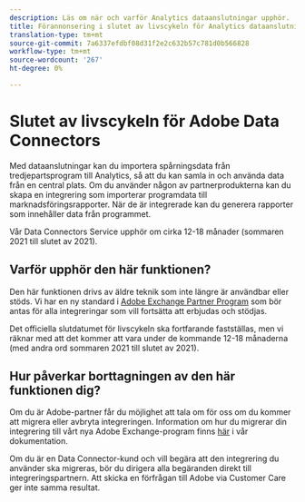 ```yaml
---
description: Läs om när och varför Analytics dataanslutningar upphör.
title: Förannonsering i slutet av livscykeln för Analytics dataanslutningar
translation-type: tm+mt
source-git-commit: 7a6337efdbf08d31f2e2c632b57c781d0b566828
workflow-type: tm+mt
source-wordcount: '267'
ht-degree: 0%

---
```



# Slutet av livscykeln för Adobe Data Connectors

Med dataanslutningar kan du importera spårningsdata från tredjepartsprogram till Analytics, så att du kan samla in och använda data från en central plats. Om du använder någon av partnerprodukterna kan du skapa en integrering som importerar programdata till marknadsföringsrapporter. När de är integrerade kan du generera rapporter som innehåller data från programmet.

Vår Data Connectors Service upphör om cirka 12-18 månader (sommaren 2021 till slutet av 2021).

## Varför upphör den här funktionen?

Den här funktionen drivs av äldre teknik som inte längre är användbar eller stöds. Vi har en ny standard i [Adobe Exchange Partner Program](https://partners.adobe.com/exchangeprogram/experiencecloud) som bör antas för alla integreringar som vill fortsätta att erbjudas och stödjas.

Det officiella slutdatumet för livscykeln ska fortfarande fastställas, men vi räknar med att det kommer att vara under de kommande 12-18 månaderna (med andra ord sommaren 2021 till slutet av 2021).

## Hur påverkar borttagningen av den här funktionen dig?

Om du är Adobe-partner får du möjlighet att tala om för oss om du kommer att migrera eller avbryta integreringen. Information om hur du migrerar din integrering till vårt nya Adobe Exchange-program finns [här](https://adobeexchangeec.zendesk.com/hc/en-us/articles/360003867071-Adobe-Analytics-Integration-Tools) i vår dokumentation.

Om du är en Data Connector-kund och vill begära att den integrering du använder ska migreras, bör du dirigera alla begäranden direkt till integreringspartnern. Att skicka en förfrågan till Adobe via Customer Care ger inte samma resultat.
